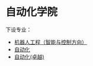 # 自动化学院
下设专业：  

- [机器人工程（智能与控制方向）](机器人工程（智能与控制方向）.md)  
- [自动化](自动化.md)  
- [自动化(卓越)](自动化(卓越).md)  